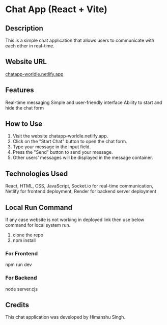 # Chat App (React + Vite)

## Description
This is a simple chat application that allows users to communicate with each other in real-time.

## Website URL
[chatapp-worldle.netlify.app](https://chatapp-worldle.netlify.app/)

## Features
Real-time messaging
Simple and user-friendly interface
Ability to start and hide the chat form

## How to Use
1. Visit the website chatapp-worldle.netlify.app.
2. Click on the "Start Chat" button to open the chat form.
3. Type your message in the input field.
4. Press the "Send" button to send your message.
5. Other users' messages will be displayed in the message container.

## Technologies Used
React, HTML, CSS, JavaScript, 
Socket.io for real-time communication, 
Netlify for frontend deployment,
Render for backend server deployment

## Local Run Command
If any case website is not working in deployed link then use below command for local system run.
1. clone the repo
2. npm install
### For Frontend
npm run dev
### For Backend
node server.cjs





## Credits
This chat application was developed by Himanshu Singh.
